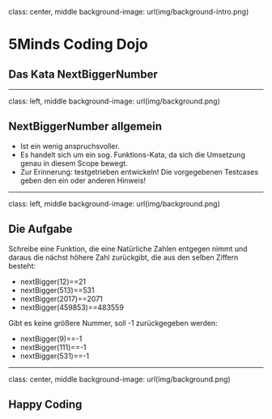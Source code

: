 class: center, middle
background-image: url(img/background-intro.png)

# 5Minds Coding Dojo
## Das Kata NextBiggerNumber
  
---
class: left, middle
background-image: url(img/background.png)

## NextBiggerNumber allgemein 

* Ist ein wenig anspruchsvoller.
* Es handelt sich um ein sog. Funktions-Kata, da sich die Umsetzung genau in diesem Scope bewegt.
* Zur Erinnerung: testgetrieben entwickeln! Die vorgegebenen Testcases geben den ein oder anderen Hinweis!
  
---
class: left, middle
background-image: url(img/background.png)

## Die Aufgabe

Schreibe eine Funktion, die eine Natürliche Zahlen entgegen nimmt 
und daraus die nächst höhere Zahl zurückgibt, die aus den selben Ziffern besteht:

* nextBigger(12)==21
* nextBigger(513)==531
* nextBigger(2017)==2071  
* nextBigger(459853)==483559

Gibt es keine größere Nummer, soll -1 zurückgegeben werden:

* nextBigger(9)==-1
* nextBigger(111)==-1
* nextBigger(531)==-1
---
class: center, middle
background-image: url(img/background.png)

## Happy Coding
